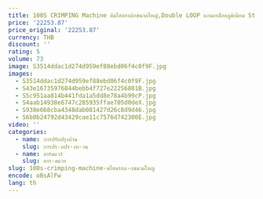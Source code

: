 ```yaml
---
title: 100S CRIMPING Machine คีมไฮดรอลิกขนาดใหญ่,Double LOOP แกนเหล็กอลูมิเนียม Stranded Wire เครื่องมือลวด
price: '22253.87'
price_original: '22253.87'
currency: THB
discount: ''
rating: 5
volume: 73
image: S3514ddac1d274d959ef88ebd06f4c0f9F.jpg
images:
  - S3514ddac1d274d959ef88ebd06f4c0f9F.jpg
  - S43e16735976844bebb4f727e22256801B.jpg
  - S5c951aa814b441fda1a5dd8e78a4b99cP.jpg
  - S4aab14938e6747c285935ffae705d0deX.jpg
  - S938e668cba4348dab081427d26c8d9d46.jpg
  - S6b0b24792d43429cae11c7576d742300E.jpg
video: ''
categories:
  - name: การปรับปรุงบ้าน
    slug: การปร-บปร-งบ-าน
  - name: ฮาร์ดแวร์
    slug: ฮาร-ดแวร
slug: 100s-crimping-machine-มไฮดรอล-กขนาดใหญ
encode: oBsAlFw
lang: th
---
```

  